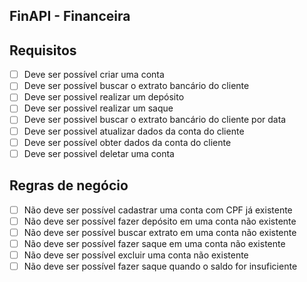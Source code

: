 ## FinAPI - Financeira 

## Requisitos

- [ ]  Deve ser possível criar uma conta
- [ ]  Deve ser possível buscar o extrato bancário do cliente
- [ ]  Deve ser possivel realizar um depósito
- [ ]  Deve ser possivel realizar um saque
- [ ]  Deve ser possivel buscar o extrato bancário do cliente por data
- [ ]  Deve ser possivel atualizar dados da conta do cliente
- [ ]  Deve ser possível obter dados da conta do cliente
- [ ]  Deve ser possivel deletar uma conta

## Regras de negócio

- [ ]  Não deve ser possível cadastrar uma conta com CPF já existente
- [ ]  Não deve ser possível fazer depósito em uma conta não existente
- [ ]  Não deve ser possível buscar extrato em uma conta não existente
- [ ]  Não deve ser possível fazer saque em uma conta não existente
- [ ]  Não deve ser possível excluir uma conta não existente
- [ ]  Não deve ser possível fazer saque quando o saldo for insuficiente